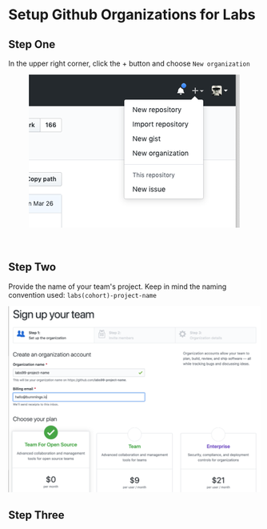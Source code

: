 # Setup Github Organizations for Labs

## Step One

In the upper right corner, click the + button and choose `New organization`

<center>
<img src="./images/step1.png"/>
</center>

<br>
<br>

## Step Two

Provide the name of your team's project. Keep in mind the naming convention used: `labs(cohort)-project-name`

<center>
<img src="./images/step2.png"/>
</center>

## Step Three
